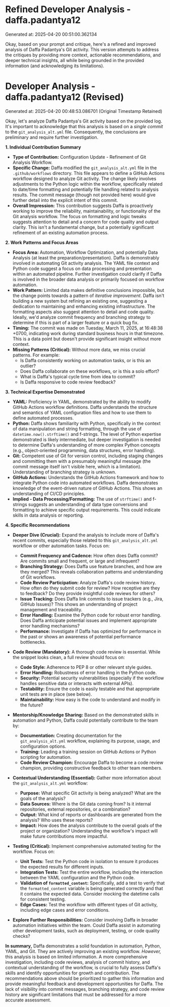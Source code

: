 # Refined Developer Analysis - daffa.padantya12
Generated at: 2025-04-20 00:51:00.362134

Okay, based on your prompt and critique, here's a refined and improved analysis of Daffa Padantya's Git activity. This version attempts to address the critiques by providing more context, actionable recommendations, and deeper technical insights, all while being grounded in the provided information (and acknowledging its limitations).

# Developer Analysis - daffa.padantya12 (Revised)
Generated at: 2025-04-20 00:48:53.086701 (Original Timestamp Retained)

Okay, let's analyze Daffa Padantya's Git activity based on the provided log.  It's important to acknowledge that this analysis is based on a *single commit* to the `git_analysis_alt.yml` file. Consequently, the conclusions are preliminary and require further investigation.

**1. Individual Contribution Summary**

*   **Type of Contribution:** Configuration Update - Refinement of Git Analysis Workflow.
*   **Specific Change:** Daffa modified the `git_analysis_alt.yml` file in the `.github/workflows` directory. This file appears to define a GitHub Actions workflow designed to analyze Git activity. The change likely involves adjustments to the Python logic within the workflow, specifically related to date/time formatting and potentially file handling related to analysis results.  The commit message (though not provided here) would give further detail into the explicit intent of this commit.
*   **Overall Impression:** This contribution suggests Daffa is proactively working to improve the reliability, maintainability, or functionality of the Git analysis workflow. The focus on formatting and logic tweaks suggests attention to detail and a concern for code quality and output clarity. This isn't a fundamental change, but a potentially significant refinement of an existing automation process.

**2. Work Patterns and Focus Areas**

*   **Focus Area:**  Automation, Workflow Optimization, and potentially Data Analysis (at least the preparation/presentation). Daffa is demonstrably involved in automating Git activity analysis. The YAML file context and Python code suggest a focus on data processing and presentation within an automated pipeline. Further investigation could clarify if Daffa is involved in the broader data analysis or primarily focused on workflow automation.
*   **Work Pattern:**  Limited data makes definitive conclusions impossible, but the change points towards a pattern of *iterative improvement*.  Daffa isn't building a new system but refining an existing one, suggesting a dedication to maintaining and enhancing existing infrastructure. The formatting aspects also suggest attention to detail and code quality.  Ideally, we'd analyze commit frequency and branching strategy to determine if this is part of a larger feature or a quick bug fix.
*   **Timing:** The commit was made on Tuesday, March 11, 2025, at 16:48:38 +0700, indicating work during standard business hours in that timezone. This is a data point but doesn't provide significant insight without more context.
*   **Missing Patterns (Critical):** Without more data, we miss crucial patterns. For example:
    *   Is Daffa consistently working on automation tasks, or is this an outlier?
    *   Does Daffa collaborate on these workflows, or is this a solo effort?
    *   What is Daffa's typical cycle time from idea to commit?
    *   Is Daffa responsive to code review feedback?

**3. Technical Expertise Demonstrated**

*   **YAML:**  Proficiency in YAML, demonstrated by the ability to modify GitHub Actions workflow definitions.  Daffa understands the structure and semantics of YAML configuration files and how to use them to define automated processes.
*   **Python:** Daffa shows familiarity with Python, specifically in the context of data manipulation and string formatting, through the use of `datetime.now().strftime()` and f-strings. The level of Python expertise demonstrated is likely intermediate, but deeper investigation is needed to determine Daffa's understanding of more complex Python concepts (e.g., object-oriented programming, data structures, error handling).
*   **Git:**  Competent use of Git for version control, including staging changes and committing them with a presumably meaningful message (the commit message itself isn't visible here, which is a limitation).  Understanding of branching strategy is unknown.
*   **GitHub Actions:**  Understands the GitHub Actions framework and how to integrate Python code into automated workflows. Daffa demonstrates knowledge of the event-driven nature of GitHub Actions. This shows an understanding of CI/CD principles.
*   **Implied - Data Processing/Formatting:** The use of `strftime()` and f-strings suggests an understanding of data type conversions and formatting to achieve specific output requirements.  This could indicate skills in data analysis or reporting.

**4. Specific Recommendations**

*   **Deeper Dive (Crucial):**  Expand the analysis to include more of Daffa's recent commits, especially those related to this `git_analysis_alt.yml` workflow or other automation tasks. Focus on:
    *   **Commit Frequency and Cadence:**  How often does Daffa commit? Are commits small and frequent, or large and infrequent?
    *   **Branching Strategy:** Does Daffa use feature branches, and how are they merged? This reveals collaboration patterns and understanding of Git workflows.
    *   **Code Review Participation:** Analyze Daffa's code review history. How often do they submit code for review? How receptive are they to feedback?  Do they provide insightful code reviews for others?
    *   **Issue Tracking:**  Does Daffa link commits to issue trackers (e.g., Jira, GitHub Issues)? This shows an understanding of project management and traceability.
    *   **Error Handling:** Examine the Python code for robust error handling. Does Daffa anticipate potential issues and implement appropriate error handling mechanisms?
    *   **Performance:** Investigate if Daffa has optimized for performance in the past or shows an awareness of potential performance bottlenecks.

*   **Code Review (Mandatory):**  A thorough code review is essential. While the snippet looks clean, a full review should focus on:
    *   **Code Style:**  Adherence to PEP 8 or other relevant style guides.
    *   **Error Handling:** Robustness of error handling in the Python code.
    *   **Security:**  Potential security vulnerabilities (especially if the workflow handles sensitive data or interacts with external APIs).
    *   **Testability:**  Ensure the code is easily testable and that appropriate unit tests are in place (see below).
    *   **Maintainability:** How easy is the code to understand and modify in the future?

*   **Mentorship/Knowledge Sharing:** Based on the demonstrated skills in automation and Python, Daffa could potentially contribute to the team by:
    *   **Documentation:**  Creating documentation for the `git_analysis_alt.yml` workflow, explaining its purpose, usage, and configuration options.
    *   **Training:**  Leading a training session on GitHub Actions or Python scripting for automation.
    *   **Code Review Champion:**  Encourage Daffa to become a code review champion, providing constructive feedback to other team members.

*   **Contextual Understanding (Essential):**  Gather more information about the `git_analysis_alt.yml` workflow:
    *   **Purpose:** What specific Git activity is being analyzed? What are the goals of the analysis?
    *   **Data Sources:** Where is the Git data coming from? Is it internal repositories, external repositories, or a combination?
    *   **Output:** What kind of reports or dashboards are generated from the analysis? Who uses these reports?
    *   **Impact:** How does the analysis contribute to the overall goals of the project or organization?  Understanding the workflow's impact will make future contributions more impactful.

*   **Testing (Critical):** Implement comprehensive automated testing for the workflow. Focus on:
    *   **Unit Tests:** Test the Python code in isolation to ensure it produces the expected results for different inputs.
    *   **Integration Tests:** Test the entire workflow, including the interaction between the YAML configuration and the Python code.
    *   **Validation of `formatted_content`:** Specifically, add a test to verify that the `formatted_content` variable is being generated correctly and that it contains the expected data.  Consider mocking the datetime calls for consistent testing.
    *   **Edge Cases:** Test the workflow with different types of Git activity, including edge cases and error conditions.

*   **Explore Further Responsibilities:** Consider involving Daffa in broader automation initiatives within the team. Could Daffa assist in automating other development tasks, such as deployment, testing, or code quality checks?

**In summary,** Daffa demonstrates a solid foundation in automation, Python, YAML, and Git.  They are actively improving an existing workflow.  *However,* this analysis is based on limited information. A more comprehensive investigation, including code reviews, analysis of commit history, and contextual understanding of the workflow, is crucial to fully assess Daffa's skills and identify opportunities for growth and contribution. The recommendations above should be prioritized to gather this information and provide meaningful feedback and development opportunities for Daffa. The lack of visibility into commit messages, branching strategy, and code review history are significant limitations that must be addressed for a more accurate assessment.
